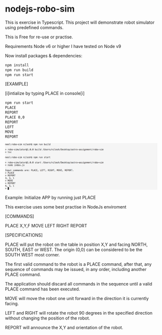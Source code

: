 # nodejs-robo-sim

This is exercise in Typescript. This project will demonstrate robot simulator using predefined commands. 

This is Free for re-use or practise.

Requirements Node v6 or higher
I have tested on Node v9

Now install packages & dependencies:
```shell
npm install
npm run build
npm run start
```

[EXAMPLE]

[i]intialize by typing PLACE in console[i]

```shell
npm run start
PLACE 
REPORT
PLACE 0,0
REPORT
LEFT
MOVE
REPORT
```

![Alt text](command-line-screen.png "Command Line Screenshot")

Example: 
Initialize APP by running just 
PLACE


This exercise uses some best practise in NodeJs enviroment


[COMMANDS]

PLACE X,Y,F
MOVE
LEFT
RIGHT
REPORT

[SPECIFICATIONS]

PLACE will put the robot on the table in position X,Y and facing NORTH, SOUTH, EAST
or WEST. The origin (0,0) can be considered to be the SOUTH WEST most corner.

The first valid command to the robot is a PLACE command, after that, any sequence of commands may be issued, in any order, including another PLACE command. 

The application should discard all commands in the sequence until a valid PLACE command has been executed.

MOVE will move the robot one unit forward in the direction it is currently facing.

LEFT and RIGHT will rotate the robot 90 degrees in the specified direction without changing the position of the robot.

REPORT will announce the X,Y and orientation of the robot.
